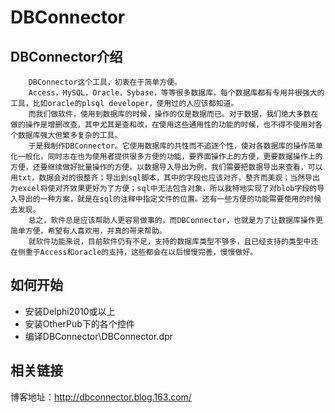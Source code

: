 DBConnector
===================================
DBConnector介绍
-----------------------------------

        DBConnector这个工具，初衷在于简单方便。
        Access，MySQL，Oracle，Sybase，等等很多数据库，每个数据库都有专用并很强大的工具，比如oracle的plsql developer，使用过的人应该都知道。
        而我们做软件，使用到数据库的时候，操作的仅是数据而已。对于数据，我们绝大多数在做的操作是增删改查，其中尤其是查和改，在使用这些通用性的功能的时候，也不得不使用对各个数据库强大但繁多复杂的工具。
        于是我制作DBConnector。它使用数据库的共性而不追逐个性，使对各数据库的操作简单化一般化，同时志在也为使用者提供很多方便的功能，要界面操作上的方便，更要数据操作上的方便，还要继续做好批量操作的方便。以数据导入导出为例，我们需要把数据导出来查看，可以用txt，数据会对的很整齐；导出到sql脚本，其中的字段也应该对齐，整齐而美观；当然导出为excel将使对齐效果更好为了方便；sql中无法包含对象，所以我特地实现了对blob字段的导入导出的一种方案，就是在sql的注释中指定文件的位置。还有一些方便的功能需要使用的时候去发现。
        总之，软件总是应该帮助人更容易做事的，而DBConnector，也就是为了让数据库操作更简单方便，希望有人喜欢用，并真的带来帮助。
        就软件功能来说，目前软件仍有不足，支持的数据库类型不够多，且已经支持的类型中还在侧重于Access和oracle的支持，这些都会在以后慢慢完善，慢慢做好。

如何开始
-----------------------------------
* 安装Delphi2010或以上
* 安装OtherPub下的各个控件
* 编译DBConnector\DBConnector.dpr

相关链接
-----------------------------------
博客地址：http://dbconnector.blog.163.com/

